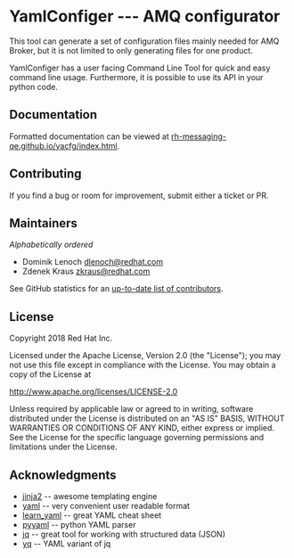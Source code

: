 # YamlConfiger --- AMQ configurator

This tool can generate a set of configuration files mainly needed for
AMQ Broker, but it is not limited to only generating files for one product.

YamlConfiger has a user facing Command Line Tool for quick and easy command line usage.
Furthermore, it is possible to use its API in your python code.

## Documentation

Formatted documentation can be viewed at [rh-messaging-qe.github.io/yacfg/index.html](https://rh-messaging-qe.github.io/yacfg/index.html).

## Contributing

If you find a bug or room for improvement, submit either a ticket or PR.

## Maintainers

_Alphabetically ordered_

* Dominik Lenoch <dlenoch@redhat.com>
* Zdenek Kraus <zkraus@redhat.com>

See GitHub statistics for an [up-to-date list of contributors](https://github.com/rh-messaging-qe/yacfg/graphs/contributors).

## License

Copyright 2018 Red Hat Inc.

Licensed under the Apache License, Version 2.0 (the "License");
you may not use this file except in compliance with the License.
You may obtain a copy of the License at

   http://www.apache.org/licenses/LICENSE-2.0

Unless required by applicable law or agreed to in writing, software
distributed under the License is distributed on an "AS IS" BASIS,
WITHOUT WARRANTIES OR CONDITIONS OF ANY KIND, either express or implied.
See the License for the specific language governing permissions and
limitations under the License.

## Acknowledgments

* [jinja2](http://jinja.pocoo.org/docs/2.10/) -- awesome templating engine
* [yaml](http://yaml.org/) -- very convenient user readable format
* [learn_yaml](https://learnxinyminutes.com/docs/yaml/) -- great YAML cheat sheet
* [pyyaml](https://github.com/yaml/pyyaml) -- python YAML parser
* [jq](https://stedolan.github.io/jq/) -- great tool for working with structured data (JSON)
* [yq](https://yq.readthedocs.io/en/latest/) -- YAML variant of jq

